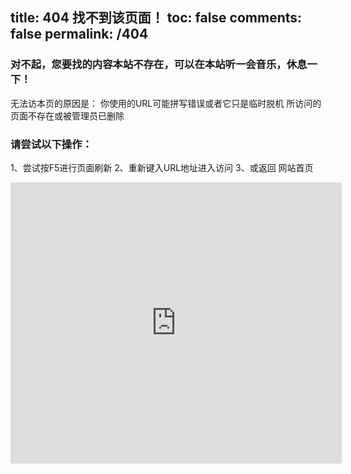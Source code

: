 title: 404 找不到该页面！
toc: false
comments: false
permalink: /404
---
### 对不起，您要找的内容本站不存在，可以在本站听一会音乐，休息一下！
无法访本页的原因是：
你使用的URL可能拼写错误或者它只是临时脱机
所访问的页面不存在或被管理员已删除
### 请尝试以下操作：
 1、尝试按F5进行页面刷新
 2、重新键入URL地址进入访问
 3、或返回 网站首页
<iframe frameborder="no" border="0" marginwidth="0" marginheight="0" width=530 height=450 src="http://music.163.com/outchain/player?type=0&id=494247762&auto=1&height=430"></iframe>




